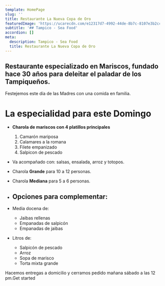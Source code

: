 ```yaml
---
template: HomePage
slug: ''
title: Restaurante La Nueva Copa de Oro
featuredImage: 'https://ucarecdn.com/e12317d7-4992-44de-8b7c-8107e3b2cc09/'
subtitle: '## Tampico - Sea Food'
accordion: []
meta:
  description: Tampico - Sea Food
  title: Restaurante La Nueva Copa de Oro
---
```

## Restaurante especializado en Mariscos, fundado hace 30 años para deleitar el paladar de los Tampiqueños.







Festejemos este día de las Madres con una comida en familia. 

# La especialidad para este Domingo

* **Charola de mariscos con 4 platillos principales**
  1. Camarón mariposa
  2. Calamares a la romana
  3. Filete empanizado
  4. Salpicon de pescado


* Va acompañado con: salsas, ensalada, arroz y totopos.
* Charola **Grande** para 10 a 12 personas.
* Charola **Mediana** para 5 a 6 personas.



* ## Opciones para complementar:
* Media docena de: 
  * Jaibas rellenas
  * Empanadas de salpicón
  * Empanadas de jaibas
* Litros de:
  * Salpicón de pescado
  * Arroz
  * Sopa de marisco
  * Torta mixta grande



Hacemos entregas a domicilio y cerramos pedido mañana sábado a las 12 pm.Get started
